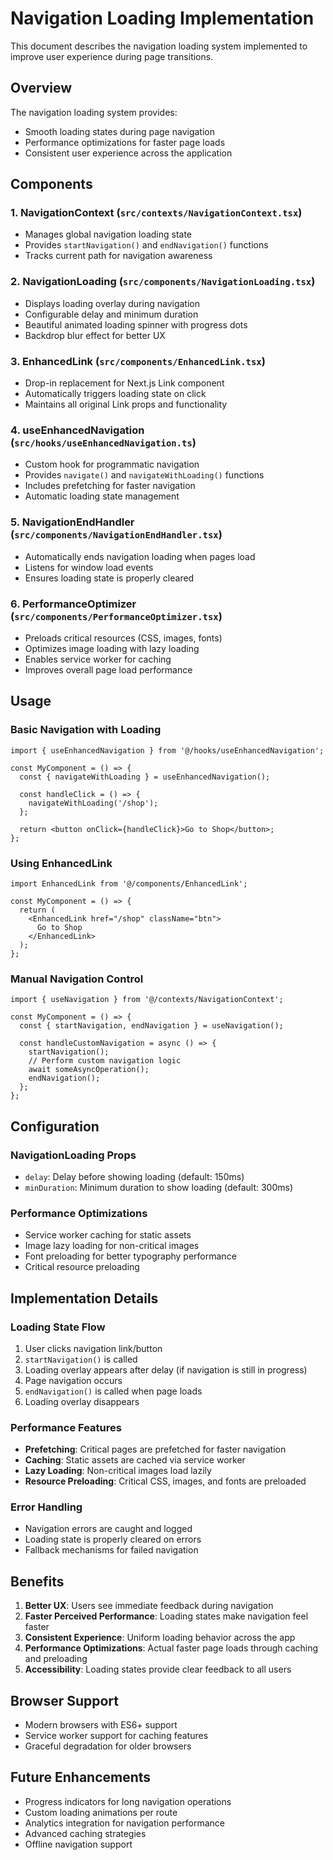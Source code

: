 # Navigation Loading Implementation

This document describes the navigation loading system implemented to improve user experience during page transitions.

## Overview

The navigation loading system provides:
- Smooth loading states during page navigation
- Performance optimizations for faster page loads
- Consistent user experience across the application

## Components

### 1. NavigationContext (`src/contexts/NavigationContext.tsx`)
- Manages global navigation loading state
- Provides `startNavigation()` and `endNavigation()` functions
- Tracks current path for navigation awareness

### 2. NavigationLoading (`src/components/NavigationLoading.tsx`)
- Displays loading overlay during navigation
- Configurable delay and minimum duration
- Beautiful animated loading spinner with progress dots
- Backdrop blur effect for better UX

### 3. EnhancedLink (`src/components/EnhancedLink.tsx`)
- Drop-in replacement for Next.js Link component
- Automatically triggers loading state on click
- Maintains all original Link props and functionality

### 4. useEnhancedNavigation (`src/hooks/useEnhancedNavigation.ts`)
- Custom hook for programmatic navigation
- Provides `navigate()` and `navigateWithLoading()` functions
- Includes prefetching for faster navigation
- Automatic loading state management

### 5. NavigationEndHandler (`src/components/NavigationEndHandler.tsx`)
- Automatically ends navigation loading when pages load
- Listens for window load events
- Ensures loading state is properly cleared

### 6. PerformanceOptimizer (`src/components/PerformanceOptimizer.tsx`)
- Preloads critical resources (CSS, images, fonts)
- Optimizes image loading with lazy loading
- Enables service worker for caching
- Improves overall page load performance

## Usage

### Basic Navigation with Loading
```tsx
import { useEnhancedNavigation } from '@/hooks/useEnhancedNavigation';

const MyComponent = () => {
  const { navigateWithLoading } = useEnhancedNavigation();
  
  const handleClick = () => {
    navigateWithLoading('/shop');
  };
  
  return <button onClick={handleClick}>Go to Shop</button>;
};
```

### Using EnhancedLink
```tsx
import EnhancedLink from '@/components/EnhancedLink';

const MyComponent = () => {
  return (
    <EnhancedLink href="/shop" className="btn">
      Go to Shop
    </EnhancedLink>
  );
};
```

### Manual Navigation Control
```tsx
import { useNavigation } from '@/contexts/NavigationContext';

const MyComponent = () => {
  const { startNavigation, endNavigation } = useNavigation();
  
  const handleCustomNavigation = async () => {
    startNavigation();
    // Perform custom navigation logic
    await someAsyncOperation();
    endNavigation();
  };
};
```

## Configuration

### NavigationLoading Props
- `delay`: Delay before showing loading (default: 150ms)
- `minDuration`: Minimum duration to show loading (default: 300ms)

### Performance Optimizations
- Service worker caching for static assets
- Image lazy loading for non-critical images
- Font preloading for better typography performance
- Critical resource preloading

## Implementation Details

### Loading State Flow
1. User clicks navigation link/button
2. `startNavigation()` is called
3. Loading overlay appears after delay (if navigation is still in progress)
4. Page navigation occurs
5. `endNavigation()` is called when page loads
6. Loading overlay disappears

### Performance Features
- **Prefetching**: Critical pages are prefetched for faster navigation
- **Caching**: Static assets are cached via service worker
- **Lazy Loading**: Non-critical images load lazily
- **Resource Preloading**: Critical CSS, images, and fonts are preloaded

### Error Handling
- Navigation errors are caught and logged
- Loading state is properly cleared on errors
- Fallback mechanisms for failed navigation

## Benefits

1. **Better UX**: Users see immediate feedback during navigation
2. **Faster Perceived Performance**: Loading states make navigation feel faster
3. **Consistent Experience**: Uniform loading behavior across the app
4. **Performance Optimizations**: Actual faster page loads through caching and preloading
5. **Accessibility**: Loading states provide clear feedback to all users

## Browser Support

- Modern browsers with ES6+ support
- Service worker support for caching features
- Graceful degradation for older browsers

## Future Enhancements

- Progress indicators for long navigation operations
- Custom loading animations per route
- Analytics integration for navigation performance
- Advanced caching strategies
- Offline navigation support
